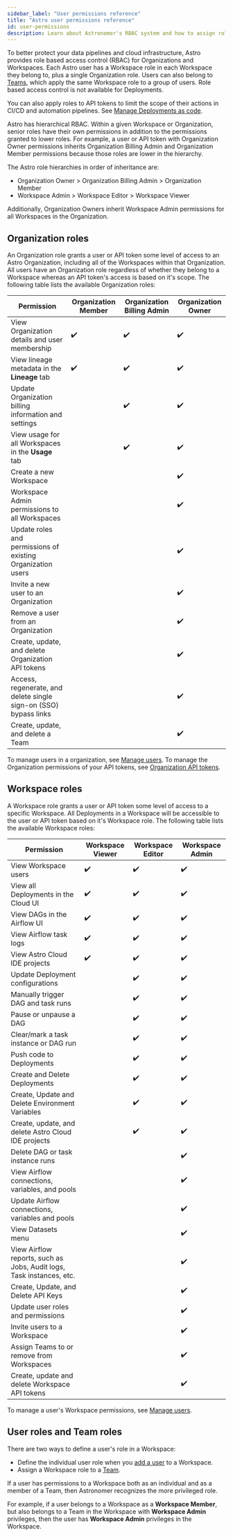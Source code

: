 ```yaml
---
sidebar_label: "User permissions reference"
title: "Astro user permissions reference"
id: user-permissions
description: Learn about Astronomer's RBAC system and how to assign roles to users.
---
```


To better protect your data pipelines and cloud infrastructure, Astro provides role based access control (RBAC) for Organizations and Workspaces. Each Astro user has a Workspace role in each Workspace they belong to, plus a single Organization role. Users can also belong to [Teams](add-user.md#make-a-team), which apply the same Workspace role to a group of users. Role based access control is not available for Deployments.

You can also apply roles to API tokens to limit the scope of their actions in CI/CD and automation pipelines. See [Manage Deployments as code](manage-deployments-as-code.md).

Astro has hierarchical RBAC. Within a given Workspace or Organization, senior roles have their own permissions in addition to the permissions granted to lower roles. For example, a user or API token with Organization Owner permissions inherits Organization Billing Admin and Organization Member permissions because those roles are lower in the hierarchy.

The Astro role hierarchies in order of inheritance are:

- Organization Owner > Organization Billing Admin > Organization Member
- Workspace Admin > Workspace Editor > Workspace Viewer

Additionally, Organization Owners inherit Workspace Admin permissions for all Workspaces in the Organization.

## Organization roles

An Organization role grants a user or API token some level of access to an Astro Organization, including all of the Workspaces within that Organization. All users have an Organization role regardless of whether they belong to a Workspace whereas an API token's access is based on it's scope. The following table lists the available Organization roles:

| Permission                                                       | **Organization Member** | **Organization Billing Admin** | **Organization Owner** |
| ---------------------------------------------------------------- | ----------------------- | ------------------------------ | ---------------------- |
| View Organization details and user membership                    | ✔️                      | ✔️                             | ✔️                     |
| View lineage metadata in the **Lineage** tab                     | ✔️                      | ✔️                             | ✔️                     |
| Update Organization billing information and settings             |                         | ✔️                             | ✔️                     |
| View usage for all Workspaces in the **Usage** tab               |                         | ✔️                             | ✔️                     |
| Create a new Workspace                                           |                         |                                | ✔️                     |
| Workspace Admin permissions to all Workspaces                    |                         |                                | ✔️                     |
| Update roles and permissions of existing Organization users      |                         |                                | ✔️                     |
| Invite a new user to an Organization                             |                         |                                | ✔️                     |
| Remove a user from an Organization                               |                         |                                | ✔️                     |
| Create, update, and delete Organization API tokens               |                         |                                | ✔️                     |
| Access, regenerate, and delete single sign-on (SSO) bypass links |                         |                                | ✔️                     |
| Create, update, and delete a Team                                |                         |                                | ✔️                     |

To manage users in a organization, see [Manage users](add-user.md). To manage the Organization permissions of your API tokens, see [Organization API tokens](organization-api-tokens.md).

## Workspace roles

A Workspace role grants a user or API token some level of access to a specific Workspace. All Deployments in a Workspace will be accessible to the user or API token based on it's Workspace role. The following table lists the available Workspace roles:

| Permission                                                           | **Workspace Viewer** | **Workspace Editor** | **Workspace Admin** |
| -------------------------------------------------------------------- | -------------------- | -------------------- | ------------------- |
| View Workspace users                                                 | ✔️                   | ✔️                   | ✔️                  |
| View all Deployments in the Cloud UI                                 | ✔️                   | ✔️                   | ✔️                  |
| View DAGs in the Airflow UI                                          | ✔️                   | ✔️                   | ✔️                  |
| View Airflow task logs                                               | ✔️                   | ✔️                   | ✔️                  |
| View Astro Cloud IDE projects                                        | ✔️                   | ✔️                   | ✔️                  |
| Update Deployment configurations                                     |                      | ✔️                   | ✔️                  |
| Manually trigger DAG and task runs                                   |                      | ✔️                   | ✔️                  |
| Pause or unpause a DAG                                               |                      | ✔️                   | ✔️                  |
| Clear/mark a task instance or DAG run                                |                      | ✔️                   | ✔️                  |
| Push code to Deployments                                             |                      | ✔️                   | ✔️                  |
| Create and Delete Deployments                                        |                      | ✔️                   | ✔️                  |
| Create, Update and Delete Environment Variables                      |                      | ✔️                   | ✔️                  |
| Create, update, and delete Astro Cloud IDE projects                  |                      | ✔️                   | ✔️                  |
| Delete DAG or task instance runs                                     |                      |                      | ✔️                  |
| View Airflow connections, variables, and pools                       |                      |                      | ✔️                  |
| Update Airflow connections, variables and pools                      |                      |                      | ✔️                  |
| View Datasets menu                                                   |                      |                      | ✔️                  |
| View Airflow reports, such as Jobs, Audit logs, Task instances, etc. |                      |                      | ✔️                  |
| Create, Update, and Delete API Keys                                  |                      |                      | ✔️                  |
| Update user roles and permissions                                    |                      |                      | ✔️                  |
| Invite users to a Workspace                                          |                      |                      | ✔️                  |
| Assign Teams to or remove from Workspaces                            |                      |                      | ✔️                  |
| Create, update and delete Workspace API tokens                       |                      |                      | ✔️                  |


To manage a user's Workspace permissions, see [Manage users](add-user.md#add-a-user-to-a-workspace).

## User roles and Team roles

There are two ways to define a user's role in a Workspace:

- Define the individual user role when you [add a user](/astro/add-user.md#add-a-user-to-a-workspace) to a Workspace.
- Assign a Workspace role to a [Team](/astro/add-user.md#add-a-team-to-a-workspace).

If a user has permissions to a Workspace both as an individual and as a member of a Team, then Astronomer recognizes the more privileged role.

For example, if a user belongs to a Workspace as a **Workspace Member**, but also belongs to a Team in the Workspace with **Workspace Admin** privileges, then the user has **Workspace Admin** privileges in the Workspace.
